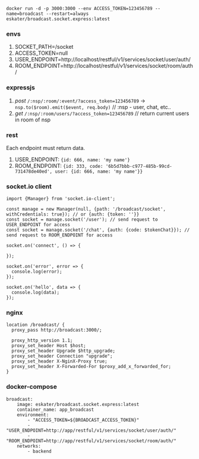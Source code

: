 `docker run -d -p 3000:3000 --env ACCESS_TOKEN=123456789 --name=broadcast --restart=always eskater/broadcast.socket.express:latest`

### envs

1. SOCKET_PATH=/socket 
2. ACCESS_TOKEN=null 
3. USER_ENDPOINT=http://localhost/restful/v1/services/socket/user/auth/
4. ROOM_ENDPOINT=http://localhost/restful/v1/services/socket/room/auth/

### expressjs
1. _post_ `/:nsp/:room/:event/?access_token=123456789` -> `nsp.to($room).emit($event, req.body)` // :nsp - user, chat, etc..
2. _get_ `/:nsp/:room/users/?access_token=123456789` // return current users in room of nsp

### rest

Each endpoint must return data.
1. USER_ENDPOINT: `{id: 666, name: 'my name'}`
2. ROOM_ENDPOINT: `{id: 333, code: '6b5d7bbb-c977-485b-99cd-731478de40ed', user: {id: 666, name: 'my name'}}`

### socket.io client

```
import {Manager} from 'socket.io-client';

const manage = new Manager(null, {path: '/broadcast/socket', withCredentials: true}); // or {auth: {token: ''}}
const socket = manage.socket('/user'); // send request to USER_ENDPOINT for access
const socket = manage.socket('/chat', {auth: {code: $tokenChat}}); // send request to ROOM_ENDPOINT for access

socket.on('connect', () => {

});

socket.on('error', error => {
  console.log(error);
});

socket.on('hello', data => {
  console.log(data);
});
```

### nginx 
```
location /broadcast/ {
  proxy_pass http://broadcast:3000/;

  proxy_http_version 1.1;
  proxy_set_header Host $host;
  proxy_set_header Upgrade $http_upgrade;
  proxy_set_header Connection "upgrade";
  proxy_set_header X-NginX-Proxy true;
  proxy_set_header X-Forwarded-For $proxy_add_x_forwarded_for;
}
```

### docker-compose
```
broadcast:
    image: eskater/broadcast.socket.express:latest
    container_name: app_broadcast
    environment:
        - "ACCESS_TOKEN=${BROADCAST_ACCESS_TOKEN}"
        - "USER_ENDPOINT=http://app/restful/v1/services/socket/user/auth/"
        - "ROOM_ENDPOINT=http://app/restful/v1/services/socket/room/auth/"
    networks:
        - backend
```